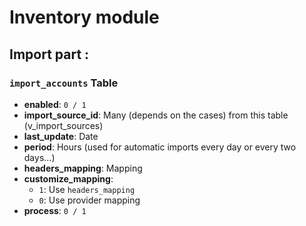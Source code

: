 # Inventory module

## Import part :

### `import_accounts` Table

- **enabled**: `0 / 1`
- **import_source_id**: Many (depends on the cases) from this table (v_import_sources)
- **last_update**: Date
- **period**: Hours (used for automatic imports every day or every two days...)
- **headers_mapping**: Mapping
- **customize_mapping**: 
  - `1`: Use `headers_mapping`
  - `0`: Use provider mapping
- **process**: `0 / 1` 

